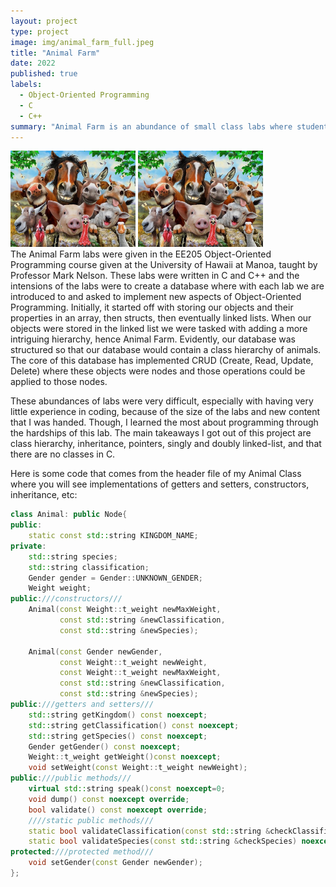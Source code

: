 ```yaml
---
layout: project
type: project
image: img/animal_farm_full.jpeg
title: "Animal Farm"
date: 2022
published: true
labels:
  - Object-Oriented Programming
  - C
  - C++
summary: "Animal Farm is an abundance of small class labs where students were tasked with created a database. Each lab implemented a new feature that taught a different aspect of object-oriented programming."
---
```


<div class="text-center p-4">
  <img width="200px" src="../img/animal_farm_full.jpeg" class="img-thumbnail" >
  <img width="200px" src="../img/animal_farm_full.jpeg" class="img-thumbnail" >
</div>
The Animal Farm labs were given in the EE205 Object-Oriented Programming course given at the University of Hawaii at Manoa, taught by Professor Mark Nelson. These labs were written in C and C++ and the intensions of the labs were to create a database where with each lab we are introduced to and asked to implement new aspects of Object-Oriented Programming. Initially, it started off with storing our objects and their properties in an array, then structs, then eventually linked lists. When our objects were stored in the linked list we were tasked with adding a more intriguing hierarchy, hence Animal Farm. Evidently, our database was structured so that our database would contain a class hierarchy of animals. The core of this database has implemented CRUD (Create, Read, Update, Delete) where these objects were nodes and those operations could be applied to those nodes.

These abundances of labs were very difficult, especially with having very little experience in coding, because of the size of the labs and new content that I was handed. Though, I learned the most about programming through the hardships of this lab. The main takeaways I got out of this project are class hierarchy, inheritance, pointers, singly and doubly linked-list, and that there are no classes in C.

Here is some code that comes from the header file of my Animal Class where you will see implementations of  getters and setters, constructors, inheritance, etc:

```cpp
class Animal: public Node{
public:
    static const std::string KINGDOM_NAME;
private:
    std::string species;
    std::string classification;
    Gender gender = Gender::UNKNOWN_GENDER;
    Weight weight;
public:///constructors///
    Animal(const Weight::t_weight newMaxWeight,
           const std::string &newClassification,
           const std::string &newSpecies);

    Animal(const Gender newGender,
           const Weight::t_weight newWeight,
           const Weight::t_weight newMaxWeight,
           const std::string &newClassification,
           const std::string &newSpecies);
public:///getters and setters///
    std::string getKingdom() const noexcept;
    std::string getClassification() const noexcept;
    std::string getSpecies() const noexcept;
    Gender getGender() const noexcept;
    Weight::t_weight getWeight()const noexcept;
    void setWeight(const Weight::t_weight newWeight);
public:///public methods///
    virtual std::string speak()const noexcept=0;
    void dump() const noexcept override;
    bool validate() const noexcept override;
    ////static public methods///
    static bool validateClassification(const std::string &checkClassification) noexcept;
    static bool validateSpecies(const std::string &checkSpecies) noexcept;
protected:///protected method///
    void setGender(const Gender newGender);
};
```
